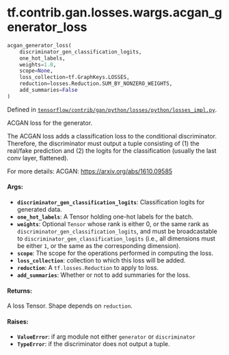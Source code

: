 <div itemscope itemtype="http://developers.google.com/ReferenceObject">
<meta itemprop="name" content="tf.contrib.gan.losses.wargs.acgan_generator_loss" />
</div>

# tf.contrib.gan.losses.wargs.acgan_generator_loss

``` python
acgan_generator_loss(
    discriminator_gen_classification_logits,
    one_hot_labels,
    weights=1.0,
    scope=None,
    loss_collection=tf.GraphKeys.LOSSES,
    reduction=losses.Reduction.SUM_BY_NONZERO_WEIGHTS,
    add_summaries=False
)
```



Defined in [`tensorflow/contrib/gan/python/losses/python/losses_impl.py`](https://www.tensorflow.org/code/tensorflow/contrib/gan/python/losses/python/losses_impl.py).

ACGAN loss for the generator.

The ACGAN loss adds a classification loss to the conditional discriminator.
Therefore, the discriminator must output a tuple consisting of
  (1) the real/fake prediction and
  (2) the logits for the classification (usually the last conv layer,
      flattened).

For more details:
  ACGAN: https://arxiv.org/abs/1610.09585

#### Args:

* <b>`discriminator_gen_classification_logits`</b>: Classification logits for generated
    data.
* <b>`one_hot_labels`</b>: A Tensor holding one-hot labels for the batch.
* <b>`weights`</b>: Optional `Tensor` whose rank is either 0, or the same rank as
    `discriminator_gen_classification_logits`, and must be broadcastable to
    `discriminator_gen_classification_logits` (i.e., all dimensions must be
    either `1`, or the same as the corresponding dimension).
* <b>`scope`</b>: The scope for the operations performed in computing the loss.
* <b>`loss_collection`</b>: collection to which this loss will be added.
* <b>`reduction`</b>: A `tf.losses.Reduction` to apply to loss.
* <b>`add_summaries`</b>: Whether or not to add summaries for the loss.


#### Returns:

A loss Tensor. Shape depends on `reduction`.


#### Raises:

* <b>`ValueError`</b>: if arg module not either `generator` or `discriminator`
* <b>`TypeError`</b>: if the discriminator does not output a tuple.